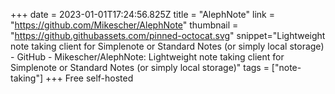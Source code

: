 +++
date = 2023-01-01T17:24:56.825Z
title = "AlephNote"
link = "https://github.com/Mikescher/AlephNote"
thumbnail = "https://github.githubassets.com/pinned-octocat.svg"
snippet="Lightweight note taking client for Simplenote or Standard Notes (or simply local storage) - GitHub - Mikescher/AlephNote: Lightweight note taking client for Simplenote or Standard Notes (or simply local storage)"
tags = ["note-taking"]
+++
Free self-hosted
